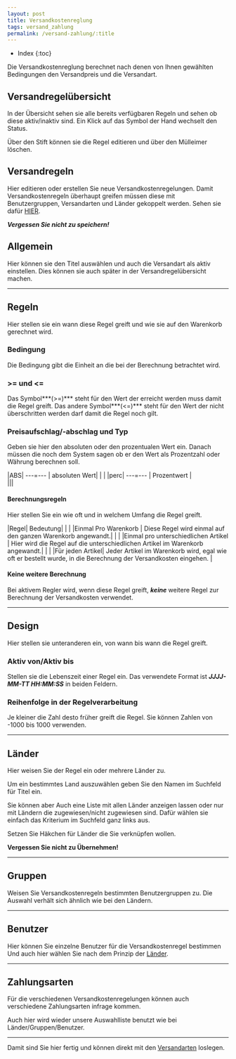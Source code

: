 ```yaml
---
layout: post
title: Versandkostenreglung
tags: versand_zahlung
permalink: /versand-zahlung/:title
---
```


+ Index
{:toc}

Die Versandkostenreglung berechnet nach denen von Ihnen gewählten Bedingungen den Versandpreis und die Versandart.

## Versandregelübersicht

In der Übersicht sehen sie alle bereits verfügbaren Regeln und sehen ob diese aktiv/inaktiv sind.
Ein Klick auf das Symbol der Hand wechselt den Status.

Über den Stift können sie die Regel editieren und über den Mülleimer löschen.

## Versandregeln

Hier editieren oder erstellen Sie neue Versandkostenregelungen. 
Damit Versandkostenregeln überhaupt greifen müssen diese mit Benutzergruppen, Versandarten und Länder gekoppelt werden.
Sehen sie dafür [HIER][Versandarten].

***Vergessen Sie nicht zu speichern!***

## Allgemein

Hier können sie den Titel auswählen und auch die Versandart als aktiv einstellen.
Dies können sie auch später in der Versandregelübersicht machen.

---

## Regeln

Hier stellen sie ein wann diese Regel greift und wie sie auf den Warenkorb gerechnet wird.

### Bedingung

Die Bedingung gibt die Einheit an die bei der Berechnung betrachtet wird.

### >= und <=

Das Symbol***(>=)*** steht für den Wert der erreicht werden muss damit die Regel greift.
Das andere Symbol***(<=)*** steht für den Wert der nicht überschritten werden darf damit die Regel noch gilt.

### Preisaufschlag/-abschlag und Typ

Geben sie hier den absoluten oder den prozentualen Wert ein.
Danach müssen die noch dem System sagen ob er den Wert als Prozentzahl oder Währung berechnen soll.

|ABS| ---=--- | absoluten Wert|
|                                      |
|perc| ---=--- | Prozentwert     |  
|||

#### Berechnungsregeln

Hier stellen Sie ein wie oft und in welchem Umfang die Regel greift.

|Regel| Bedeutung|
|                             |
|Einmal Pro Warenkorb                      | Diese Regel wird einmal auf den ganzen Warenkorb angewandt.|
|                                                                                                                                                   |
|Einmal pro unterschiedlichen Artikel | Hier wird die Regel auf die unterschiedlichen Artikel im Warenkorb angewandt.|
|                                                               							|
|Für jeden Artikel| Jeder Artikel im Warenkorb wird, egal wie oft er bestellt wurde,  in die Berechnung der Versandkosten eingehen.  |

#### Keine weitere Berechnung

Bei aktivem Regler wird, wenn diese Regel greift, ***keine*** weitere Regel zur Berechnung der Versandkosten verwendet.

---

## Design 

Hier stellen sie unteranderen ein, von wann bis wann die Regel greift.

### Aktiv von/Aktiv bis

Stellen sie die Lebenszeit einer Regel ein.
Das verwendete Format ist ***JJJJ-MM-TT HH:MM:SS*** in beiden Feldern.

### Reihenfolge in der Regelverarbeitung

Je kleiner die Zahl desto früher greift die Regel.
Sie können  Zahlen von -1000 bis 1000 verwenden.

---

## Länder

Hier weisen Sie der Regel ein oder mehrere Länder zu.

Um ein bestimmtes Land auszuwählen geben Sie den Namen im Suchfeld für Titel ein.

Sie können aber Auch eine Liste mit allen Länder anzeigen lassen oder nur mit Ländern die zugewiesen/nicht zugewiesen sind. Dafür wählen sie einfach das Kriterium im Suchfeld ganz links aus.

Setzen Sie Häkchen für Länder die Sie verknüpfen wollen. 

**Vergessen Sie nicht zu Übernehmen!**


---

## Gruppen

Weisen Sie Versandkostenregeln bestimmten Benutzergruppen zu.
Die Auswahl verhält sich ähnlich wie bei den Ländern.

---

## Benutzer

Hier können Sie einzelne Benutzer für die Versandkostenregel bestimmen
Und auch hier wählen Sie nach dem Prinzip der [Länder].

---

## Zahlungsarten

Für die verschiedenen Versandkostenregelungen können auch verschiedene Zahlungsarten infrage kommen.

Auch hier wird wieder unsere Auswahlliste benutzt wie bei Länder/Gruppen/Benutzer.

---

Damit sind Sie hier fertig und können direkt mit den [Versandarten] loslegen.

[Länder]: #Länder
[Versandarten]: /wiki/versand/versandarten
